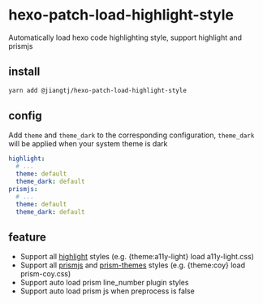 # hexo-patch-load-highlight-style

Automatically load hexo code highlighting style, support highlight and prismjs

## install

```bash
yarn add @jiangtj/hexo-patch-load-highlight-style
```

## config

Add `theme` and `theme_dark` to the corresponding configuration, `theme_dark` will be applied when your system theme is dark

```yml
highlight:
  # ...
  theme: default
  theme_dark: default
prismjs:
  # ...
  theme: default
  theme_dark: default
```

## feature

- Support all [highlight](https://github.com/highlightjs/highlight.js/tree/master/src/styles) styles (e.g. {theme:a11y-light} load a11y-light.css)
- Support all [prismjs](https://github.com/PrismJS/prism/tree/master/themes) and [prism-themes](https://github.com/PrismJS/prism-themes/tree/master/themes) styles (e.g. {theme:coy} load prism-coy.css)
- Support auto load prism line_number plugin styles
- Support auto load prism js when preprocess is false


